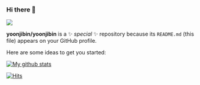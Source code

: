 ### Hi there 👋

<a href="https://www.facebook.com/profile.php?id=100022326424982" target="_blank"><img src="https://img.shields.io/badge/Facebook-1877F2?style=flat-square&logo=Facebook&logoColor=white"/></a>

**yoonjibin/yoonjibin** is a ✨ _special_ ✨ repository because its `README.md` (this file) appears on your GitHub profile.

Here are some ideas to get you started:


[![My github stats](https://github-readme-stats.vercel.app/api?username=yoonjibin&show_icons=true&hide_border=true&count_private=true)](https://github.com/yoonjibin)

[![Hits](https://hits.seeyoufarm.com/api/count/incr/badge.svg?url=https%3A%2F%2Fgithub.com%2Fgjbae1212%2Fhit-counter&count_bg=%235F84ED&title_bg=%23555555&icon=bentley.svg&icon_color=%23E7E7E7&title=MP&edge_flat=true)](https://hits.seeyoufarm.com)



